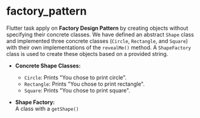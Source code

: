 # factory_pattern

Flutter task apply on **Factory Design Pattern** by creating objects without specifying their concrete classes. We have defined an abstract `Shape` class and implemented three concrete classes (`Circle`, `Rectangle`, and `Square`) with their own implementations of the `revealMe()` method. A `ShapeFactory` class is used to create these objects based on a provided string.

- **Concrete Shape Classes:**
    - `Circle`: Prints "You chose to print circle".
    - `Rectangle`: Prints "You chose to print rectangle".
    - `Square`: Prints "You chose to print square".

- **Shape Factory:**  
  A class with a `getShape()`